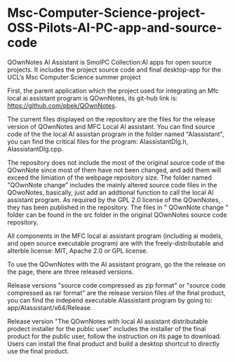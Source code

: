 # Msc-Computer-Science-project-OSS-Pilots-AI-PC-app-and-source-code
QOwnNotes AI Assistant is SmolPC Collection:AI apps for open source projects. 
It includes the project source code and final desktop-app for the UCL‘s Msc Computer Science summer project

First, the parent application which the project used for integrating an Mfc local ai assistant program is QOwnNotes, its git-hub link is: https://github.com/pbek/QOwnNotes. 

The current files displayed on the repository are the files for the release version of QOwnNotes and MFC Local AI assistant. You can find source code of the the local AI assistan program in the folder named "AIassistant", you can find the critical files for the program: AIassistantDlg.h, AIassistantDlg.cpp.

The repository does not include the most of the original source code of the QOwnNote since most of them have not been changed, and add them will exceed the limiation of the webpage repository size. The folder named "QOwnNote change" includes the mainly altered source code files in the QOwoNotes, basically, just add an addtional function to call the local AI assistant program. As required by the GPL 2.0 license of the QOwnNotes, they has been published in the repository. The files in " QOwnNote change " folder can be found in the src folder in the original QOwnNotes source code repository.

All components in the MFC local ai assistant program (including ai models, and open source executable program) are with the freely-distributable and alterble license: MIT, Apache 2.0 or GPL license. 

To use the QOwnNotes with the AI assistant program, go the the release on the page, there are three released versions. 

Release versions "source code compressed as zip format" or "source code compressed as rar format" are the release version files of the final product, you can find the independ executable AIassistant program by going to: app/AIassistant/x64/Release. 

Release version "The QOwnNotes with local AI assistant distributable prodect installer for the public user" includes the installer of the final product for the public user, follow the instruction on its page to download. Users can install the final product and build a desktop shortcut to directly use the final product.
